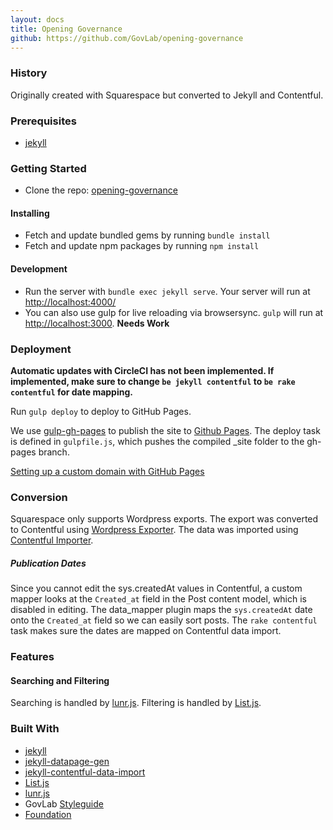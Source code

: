```yaml
---
layout: docs
title: Opening Governance
github: https://github.com/GovLab/opening-governance
---
```


### History

Originally created with Squarespace but converted to Jekyll and Contentful.



### Prerequisites
- [jekyll](https://jekyllrb.com/) 


### Getting Started

- Clone the repo: [opening-governance](https://github.com/GovLab/opening-governance.git)

#### Installing

- Fetch and update bundled gems by running `bundle install`
- Fetch and update npm packages by running `npm install`

#### Development
- Run the server with `bundle exec jekyll serve`. Your server will run at [http://localhost:4000/](http://localhost:4000/)
- You can also use gulp for live reloading via browsersync. `gulp` will run at [http://localhost:3000](http://localhost:3000). **Needs Work** 
  
### Deployment

**Automatic updates with CircleCI has not been implemented. If implemented, make sure to change `be jekyll contentful` to `be rake contentful` for date mapping.**

Run `gulp deploy` to deploy to GitHub Pages.

We use [gulp-gh-pages](https://www.npmjs.com/package/gulp-gh-pages) to publish the site to [Github Pages](https://pages.github.com/). The deploy task is defined in `gulpfile.js`, which pushes the compiled _site folder to the gh-pages branch. 

[Setting up a custom domain with GitHub Pages](https://help.github.com/articles/using-a-custom-domain-with-github-pages/)
 

### Conversion

Squarespace only supports Wordpress exports. The export was converted to Contentful using [Wordpress Exporter](https://github.com/contentful-labs/wordpress-exporter.rb). The data was imported using [Contentful Importer](https://github.com/contentful-labs/contentful-importer.rb).

##### Publication Dates
Since you cannot edit the sys.createdAt values in Contentful, a custom mapper looks at the `Created_at` field in the Post content model, which is disabled in editing. The data_mapper plugin maps the `sys.createdAt` date onto the `Created_at` field so we can easily sort posts. The `rake contentful` task makes sure the dates are mapped on Contentful data import. 

### Features

#### Searching and Filtering

Searching is handled by [lunr.js](https://lunrjs.com/). Filtering is handled by [List.js](http://listjs.com/).


### Built With
- [jekyll](https://jekyllrb.com/)
- [jekyll-datapage-gen](https://github.com/avillafiorita/jekyll-datapage_gen)
- [jekyll-contentful-data-import](https://github.com/contentful/jekyll-contentful-data-import)
- [List.js](http://listjs.com/)
- [lunr.js](https://lunrjs.com/)
- GovLab [Styleguide](https://govlab.github.io/styleguide2/)
- [Foundation](https://foundation.zurb.com/)